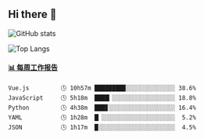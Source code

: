 ## Hi there 👋

![GitHub stats](https://github-readme-stats.orilight.top/api?username=orilights)

![Top Langs](https://github-readme-stats.orilight.top/api/top-langs/?username=orilights&layout=compact)

<!-- waka-box start -->
#### <a href="https://gist.github.com/92c8d5b388768c10efcba86e82b7c4fb" target="_blank">📊 每周工作报告</a>
```text
Vue.js         🕓 10h57m ████████▉░░░░░░░░░░░░░░ 38.6%
JavaScript     🕓 5h18m  ████▎░░░░░░░░░░░░░░░░░░ 18.8%
Python         🕓 4h38m  ███▊░░░░░░░░░░░░░░░░░░░ 16.4%
YAML           🕓 1h28m  █▏░░░░░░░░░░░░░░░░░░░░░  5.2%
JSON           🕓 1h17m  █░░░░░░░░░░░░░░░░░░░░░░  4.5%
```
<!-- Powered by https://github.com/journey-ad/waka-box-go . -->
<!-- waka-box end -->
